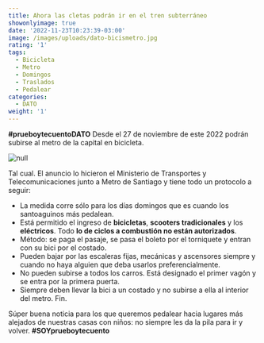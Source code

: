 ```yaml
---
title: Ahora las cletas podrán ir en el tren subterráneo
showonlyimage: true
date: '2022-11-23T10:23:39-03:00'
image: /images/uploads/dato-bicismetro.jpg
rating: '1'
tags:
  - Bicicleta
  - Metro
  - Domingos
  - Traslados
  - Pedalear
categories:
  - DATO
weight: '1'
---
```

 **\#prueboytecuentoDATO** Desde el 27 de noviembre de este 2022 podrán subirse al metro de la capital en bicicleta. 

<!--more-->

![null](/images/uploads/dato-bicismetro.jpg)

Tal cual. El anuncio lo hicieron el Ministerio de Transportes y Telecomunicaciones junto a Metro de Santiago y tiene todo un protocolo a seguir:

* La medida corre sólo para los días domingos que es cuando los santoaguinos más pedalean.
* Está permitido el ingreso de **bicicletas**, **scooters tradicionales** y los **eléctricos**. Todo **lo de ciclos a combustión no están autorizados**.
* Método: se paga el pasaje, se pasa el boleto por el torniquete y entran con su bici por el costado.
* Pueden bajar por las escaleras fijas, mecánicas y ascensores siempre y cuando no haya alguien que deba usarlos preferencialmente.
* No pueden subirse a todos los carros. Está designado el primer vagón y se entra por la primera puerta.
* Siempre deben llevar la bici a un costado y no subirse a ella al interior del metro. Fin.

Súper buena noticia para los que queremos pedalear hacia lugares más alejados de nuestras casas con niños: no siempre les da la pila para ir y volver. **\#SOYprueboytecuento**
